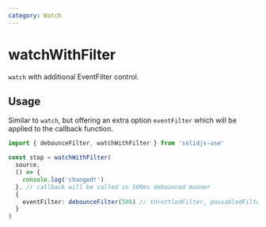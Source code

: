 ```yaml
---
category: Watch
---
```


# watchWithFilter

`watch` with additional EventFilter control.

## Usage

Similar to `watch`, but offering an extra option `eventFilter` which will be applied to the callback function.

```ts
import { debounceFilter, watchWithFilter } from 'solidjs-use'

const stop = watchWithFilter(
  source,
  () => {
    console.log('changed!')
  }, // callback will be called in 500ms debounced manner
  {
    eventFilter: debounceFilter(500) // throttledFilter, pausabledFilter or custom filters
  }
)
```

